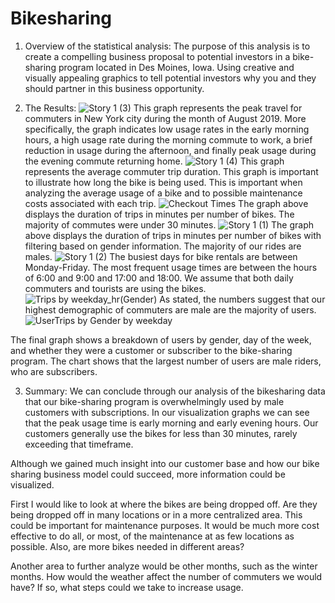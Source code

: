 # Bikesharing

1. Overview of the statistical analysis:
The purpose of this analysis is to create a compelling business proposal to potential investors in a bike-sharing program located in Des Moines, Iowa. Using creative and visually appealing graphics to tell potential investors why you and they should partner in this business opportunity.

2. The Results:
![Story 1 (3)](https://user-images.githubusercontent.com/67697826/209372497-f4e4779c-f2a1-4a18-b199-07994760620f.png) This graph represents the peak travel for commuters in New York city during the month of August 2019. More specifically, the graph indicates low usage rates in the early morning hours, a high usage rate during the morning commute to work, a brief reduction in usage during the afternoon, and finally peak usage during the evening commute returning home. 
![Story 1 (4)](https://user-images.githubusercontent.com/67697826/209375957-68198dde-ad2f-4b6f-bda1-43788e175864.png) This graph represents the average commuter trip duration. This graph is important to illustrate how long the bike is being used. This is important when analyzing the average usage of a bike and to possible maintenance costs associated with each trip.
![Checkout Times](https://user-images.githubusercontent.com/67697826/209376991-c99f2ce4-3139-405a-af12-6525046d3fb5.png) The graph above displays the duration of trips in minutes per number of bikes. The majority of commutes were under 30 minutes.
![Story 1 (1)](https://user-images.githubusercontent.com/67697826/209379975-b9ed6727-bd86-4106-85e5-8b051e7eec57.png) The graph above displays the duration of trips in minutes per number of bikes with filtering based on gender information. The majority of our rides are males.
![Story 1 (2)](https://user-images.githubusercontent.com/67697826/209381677-a447374f-0997-4c79-8e66-7f145608d04d.png) The busiest days for bike rentals are between Monday-Friday. The most frequent usage times are between the hours of 6:00 and 9:00 and 17:00 and 18:00. We assume that both daily commuters and tourists are using the bikes.
![Trips by weekday_hr(Gender)](https://user-images.githubusercontent.com/67697826/209382980-965d6898-83f5-4838-973a-c03c9266424c.png) As stated, the numbers suggest that our highest demographic of commuters are male are the majority of users.
![UserTrips by Gender by weekday](https://user-images.githubusercontent.com/67697826/209384179-269406e3-e611-4990-86b2-d08d44e7ce5c.png) 

The final graph shows a breakdown of users by gender, day of the week, and whether they were a customer or subscriber to the bike-sharing program. The chart shows that the largest number of users are male riders, who are subscribers.

3. Summary:
We can conclude through our analysis of the bikesharing data that our bike-sharing program is overwhelmingly used by male customers with subscriptions. In our visualization graphs we can see that the peak usage time is early morning and early evening hours. Our customers generally use the bikes for less than 30 minutes, rarely exceeding that timeframe.

Although we gained much insight into our customer base and how our bike sharing business model could succeed, more information could be visualized.

First I would like to look at where the bikes are being dropped off. Are they being dropped off in many locations or in a more centralized area. This could be important for maintenance purposes. It would be much more cost effective to do all, or most, of the maintenance at as few locations as possible. Also, are more bikes needed in different areas?

Another area to further analyze would be other months, such as the winter months. How would the weather affect the number of commuters we would have? If so, what steps could we take to increase usage.
